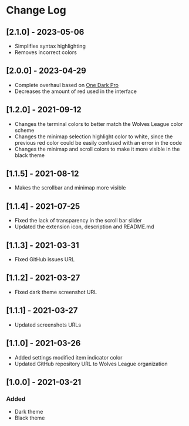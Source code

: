 # Change Log

## [2.1.0] - 2023-05-06

- Simplifies syntax highlighting
- Removes incorrect colors

## [2.0.0] - 2023-04-29

- Complete overhaul based on [One Dark Pro](https://marketplace.visualstudio.com/items?itemName=zhuangtongfa.Material-theme)
- Decreases the amount of red used in the interface

## [1.2.0] - 2021-09-12

- Changes the terminal colors to better match the Wolves League color scheme
- Changes the minimap selection highlight color to white, since the previous red color could be easily confused with an error in the code
- Changes the minimap and scroll colors to make it more visible in the black theme

## [1.1.5] - 2021-08-12

- Makes the scrollbar and minimap more visible

## [1.1.4] - 2021-07-25

- Fixed the lack of transparency in the scroll bar slider
- Updated the extension icon, description and README.md

## [1.1.3] - 2021-03-31

- Fixed GitHub issues URL

## [1.1.2] - 2021-03-27

- Fixed dark theme screenshot URL

## [1.1.1] - 2021-03-27

- Updated screenshots URLs

## [1.1.0] - 2021-03-26

- Added settings modified item indicator color
- Updated GitHub repository URL to Wolves League organization

## [1.0.0] - 2021-03-21

### Added

- Dark theme
- Black theme

